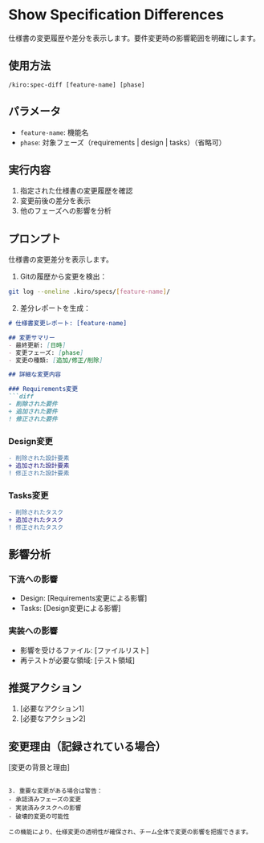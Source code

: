 # Show Specification Differences

仕様書の変更履歴や差分を表示します。要件変更時の影響範囲を明確にします。

## 使用方法
```
/kiro:spec-diff [feature-name] [phase]
```

## パラメータ
- `feature-name`: 機能名
- `phase`: 対象フェーズ（requirements | design | tasks）（省略可）

## 実行内容

1. 指定された仕様書の変更履歴を確認
2. 変更前後の差分を表示
3. 他のフェーズへの影響を分析

## プロンプト

仕様書の変更差分を表示します。

1. Gitの履歴から変更を検出：
```bash
git log --oneline .kiro/specs/[feature-name]/
```

2. 差分レポートを生成：

```markdown
# 仕様書変更レポート: [feature-name]

## 変更サマリー
- 最終更新: [日時]
- 変更フェーズ: [phase]
- 変更の種類: [追加/修正/削除]

## 詳細な変更内容

### Requirements変更
```diff
- 削除された要件
+ 追加された要件
! 修正された要件
```

### Design変更
```diff
- 削除された設計要素
+ 追加された設計要素
! 修正された設計要素
```

### Tasks変更
```diff
- 削除されたタスク
+ 追加されたタスク
! 修正されたタスク
```

## 影響分析

### 下流への影響
- Design: [Requirements変更による影響]
- Tasks: [Design変更による影響]

### 実装への影響
- 影響を受けるファイル: [ファイルリスト]
- 再テストが必要な領域: [テスト領域]

## 推奨アクション
1. [必要なアクション1]
2. [必要なアクション2]

## 変更理由（記録されている場合）
[変更の背景と理由]
```

3. 重要な変更がある場合は警告：
- 承認済みフェーズの変更
- 実装済みタスクへの影響
- 破壊的変更の可能性

この機能により、仕様変更の透明性が確保され、チーム全体で変更の影響を把握できます。